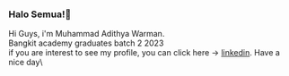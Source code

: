 ### Halo Semua!👋

Hi Guys, i'm Muhammad Adithya Warman.\
Bangkit academy graduates batch 2 2023\
if you are interest to see my profile, you can click here -> [linkedin](https://www.linkedin.com/in/madithyawarman/).
Have a nice day\
<!--
